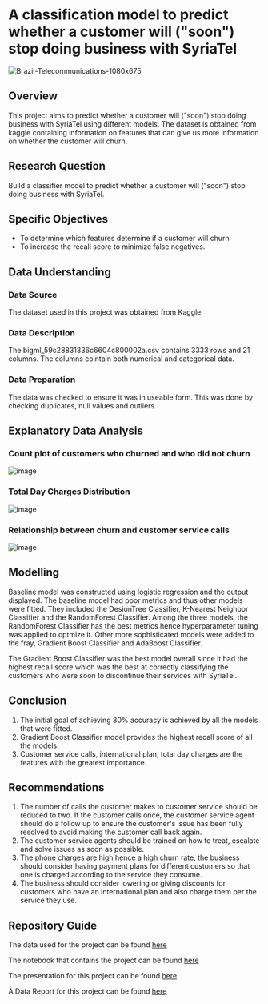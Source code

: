 # A classification model to predict whether a customer will ("soon") stop doing business with SyriaTel


![Brazil-Telecommunications-1080x675](https://user-images.githubusercontent.com/117146053/218270842-c37a5b6a-7c5a-4398-aa77-312bdb26bbd5.jpg)

## Overview
This project aims to predict whether a customer will ("soon") stop doing business with SyriaTel using different models. The dataset is obtained from kaggle containing information on features that can give us more information on whether the customer will churn.

## Research Question

Build a classifier model to predict whether a customer will ("soon") stop doing business with SyriaTel.

## Specific Objectives
* To determine which features determine if a customer will churn
 * To increase the recall score to minimize false negatives. 
 
 ## Data Understanding
### Data Source
The dataset used in this project was obtained from Kaggle.
### Data Description
The bigml_59c28831336c6604c800002a.csv contains 3333 rows and 21 columns. The columns cointain both numerical and categorical data.
### Data Preparation
The data was checked to ensure it was in useable form. This was done by checking duplicates, null values and outliers.

## Explanatory Data Analysis
### Count plot of customers who churned and who did not churn
![image](https://user-images.githubusercontent.com/117146053/218281788-0fbe219b-1bec-4453-83e2-c4b6a296c683.png)

### Total Day Charges Distribution
![image](https://user-images.githubusercontent.com/117146053/218281822-186f66a5-e91b-4472-8586-0cf3df88f388.png)

### Relationship between churn and customer service calls
![image](https://user-images.githubusercontent.com/117146053/218281894-92a454df-d70b-483c-859e-84521b3c035c.png)

## Modelling
Baseline model was constructed using logistic regression and the output displayed. 
The baseline model had poor metrics and thus other models were fitted. They included the DesionTree Classifier, K-Nearest Neighbor Classifier and the RandomForest Classifier.
Among the three models, the RandomForest Classifier has the best metrics hence hyperparameter tuning was applied to optmize it. Other more sophisticated models were added to the fray, Gradient Boost Classifier and AdaBoost Classifier.

The Gradient Boost Classifier was the best model overall since it had the highest recall score which was the best at correctly classifying the customers who were soon to discontinue their services with SyriaTel.

## Conclusion
1. The initial goal of achieving 80% accuracy is achieved by all the models that were fitted.
2. Gradient Boost Classifier model provides the highest recall score of all the models.
3. Customer service calls, international plan, total day charges are the features with the greatest importance.

## Recommendations 
1. The number of calls the customer makes to customer service should be reduced to two. If the customer calls once, the customer service agent should do a follow up to ensure the customer's issue has been fully resolved to avoid making the customer call back again.
2. The customer service agents should be trained on how to treat, escalate and solve issues as soon as possible.
3. The phone charges are high hence a high churn rate, the business should consider having payment plans for different customers so that one is charged according to the service they consume.
4. The business should consider lowering or giving discounts for customers who have an international plan and also charge them per the service they use.


## Repository Guide
The data used for the project can be found [here](https://github.com/Mwikali-5/Churn/blob/main/bigml_59c28831336c6604c800002a.csv)

The notebook that contains the project can be found [here](https://github.com/Mwikali-5/Churn/blob/main/Churn.ipynb)

The presentation for this project can be found [here](https://github.com/Mwikali-5/Churn/blob/main/Churn.pdf)

A Data Report for this project can be found [here](https://github.com/Mwikali-5/Churn/blob/main/Data%20Report_%20Churn.docx)

